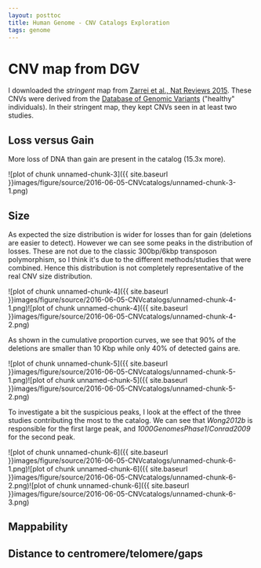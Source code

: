 ```yaml
---
layout: posttoc
title: Human Genome - CNV Catalogs Exploration
tags: genome
---
```





# CNV map from DGV

I downloaded the *stringent* map from [Zarrei et al., Nat Reviews 2015](http://www.nature.com/nrg/journal/v16/n3/full/nrg3871.html). These CNVs were derived from the [Database of Genomic Variants](http://dgvbeta.tcag.ca/dgv/app/home) ("healthy" individuals). In their stringent map, they kept CNVs seen in at least two studies.



## Loss versus Gain

More loss of DNA than gain are present in the catalog (15.3x more).

![plot of chunk unnamed-chunk-3]({{ site.baseurl }}images/figure/source/2016-06-05-CNVcatalogs/unnamed-chunk-3-1.png)

## Size

As expected the size distribution is wider for losses than for gain (deletions are easier to detect). However we can see some peaks in the distribution of losses. These are not due to the classic 300bp/6kbp transposon polymorphism, so I think it's due to the different methods/studies that were combined. Hence this distribution is not completely representative of the real CNV size distribution.

![plot of chunk unnamed-chunk-4]({{ site.baseurl }}images/figure/source/2016-06-05-CNVcatalogs/unnamed-chunk-4-1.png)![plot of chunk unnamed-chunk-4]({{ site.baseurl }}images/figure/source/2016-06-05-CNVcatalogs/unnamed-chunk-4-2.png)

 As shown in the cumulative proportion curves, we see that 90% of the deletions are smaller than 10 Kbp while only 40% of detected gains are.

![plot of chunk unnamed-chunk-5]({{ site.baseurl }}images/figure/source/2016-06-05-CNVcatalogs/unnamed-chunk-5-1.png)![plot of chunk unnamed-chunk-5]({{ site.baseurl }}images/figure/source/2016-06-05-CNVcatalogs/unnamed-chunk-5-2.png)

To investigate a bit the suspicious peaks, I look at the effect of the three studies contributing the most to the catalog. We can see that *Wong2012b* is responsible for the first large peak, and *1000GenomesPhase1*/*Conrad2009* for the second peak.

![plot of chunk unnamed-chunk-6]({{ site.baseurl }}images/figure/source/2016-06-05-CNVcatalogs/unnamed-chunk-6-1.png)![plot of chunk unnamed-chunk-6]({{ site.baseurl }}images/figure/source/2016-06-05-CNVcatalogs/unnamed-chunk-6-2.png)![plot of chunk unnamed-chunk-6]({{ site.baseurl }}images/figure/source/2016-06-05-CNVcatalogs/unnamed-chunk-6-3.png)

## Mappability


## Distance to centromere/telomere/gaps
